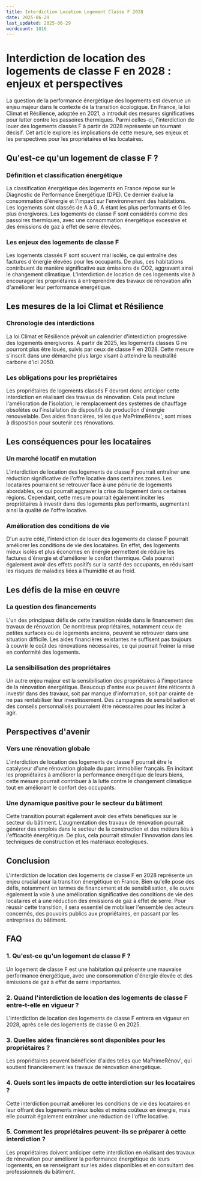 ```yaml
---
title: Interdiction Location Logement Classe F 2028
date: 2025-06-29
last_updated: 2025-06-29
wordcount: 1016
---
```


# Interdiction de location des logements de classe F en 2028 : enjeux et perspectives

La question de la performance énergétique des logements est devenue un enjeu majeur dans le contexte de la transition écologique. En France, la loi Climat et Résilience, adoptée en 2021, a introduit des mesures significatives pour lutter contre les passoires thermiques. Parmi celles-ci, l'interdiction de louer des logements classés F à partir de 2028 représente un tournant décisif. Cet article explore les implications de cette mesure, ses enjeux et les perspectives pour les propriétaires et les locataires.

## Qu'est-ce qu'un logement de classe F ?

### Définition et classification énergétique

La classification énergétique des logements en France repose sur le Diagnostic de Performance Énergétique (DPE). Ce dernier évalue la consommation d'énergie et l'impact sur l'environnement des habitations. Les logements sont classés de A à G, A étant les plus performants et G les plus énergivores. Les logements de classe F sont considérés comme des passoires thermiques, avec une consommation énergétique excessive et des émissions de gaz à effet de serre élevées.

### Les enjeux des logements de classe F

Les logements classés F sont souvent mal isolés, ce qui entraîne des factures d'énergie élevées pour les occupants. De plus, ces habitations contribuent de manière significative aux émissions de CO2, aggravant ainsi le changement climatique. L'interdiction de location de ces logements vise à encourager les propriétaires à entreprendre des travaux de rénovation afin d'améliorer leur performance énergétique.

## Les mesures de la loi Climat et Résilience

### Chronologie des interdictions

La loi Climat et Résilience prévoit un calendrier d'interdiction progressive des logements énergivores. À partir de 2025, les logements classés G ne pourront plus être loués, suivis par ceux de classe F en 2028. Cette mesure s'inscrit dans une démarche plus large visant à atteindre la neutralité carbone d'ici 2050.

### Les obligations pour les propriétaires

Les propriétaires de logements classés F devront donc anticiper cette interdiction en réalisant des travaux de rénovation. Cela peut inclure l'amélioration de l'isolation, le remplacement des systèmes de chauffage obsolètes ou l'installation de dispositifs de production d'énergie renouvelable. Des aides financières, telles que MaPrimeRénov', sont mises à disposition pour soutenir ces rénovations.

## Les conséquences pour les locataires

### Un marché locatif en mutation

L'interdiction de location des logements de classe F pourrait entraîner une réduction significative de l'offre locative dans certaines zones. Les locataires pourraient se retrouver face à une pénurie de logements abordables, ce qui pourrait aggraver la crise du logement dans certaines régions. Cependant, cette mesure pourrait également inciter les propriétaires à investir dans des logements plus performants, augmentant ainsi la qualité de l'offre locative.

### Amélioration des conditions de vie

D'un autre côté, l'interdiction de louer des logements de classe F pourrait améliorer les conditions de vie des locataires. En effet, des logements mieux isolés et plus économes en énergie permettent de réduire les factures d'énergie et d'améliorer le confort thermique. Cela pourrait également avoir des effets positifs sur la santé des occupants, en réduisant les risques de maladies liées à l'humidité et au froid.

## Les défis de la mise en œuvre

### La question des financements

L'un des principaux défis de cette transition réside dans le financement des travaux de rénovation. De nombreux propriétaires, notamment ceux de petites surfaces ou de logements anciens, peuvent se retrouver dans une situation difficile. Les aides financières existantes ne suffisent pas toujours à couvrir le coût des rénovations nécessaires, ce qui pourrait freiner la mise en conformité des logements.

### La sensibilisation des propriétaires

Un autre enjeu majeur est la sensibilisation des propriétaires à l'importance de la rénovation énergétique. Beaucoup d'entre eux peuvent être réticents à investir dans des travaux, soit par manque d'information, soit par crainte de ne pas rentabiliser leur investissement. Des campagnes de sensibilisation et des conseils personnalisés pourraient être nécessaires pour les inciter à agir.

## Perspectives d'avenir

### Vers une rénovation globale

L'interdiction de location des logements de classe F pourrait être le catalyseur d'une rénovation globale du parc immobilier français. En incitant les propriétaires à améliorer la performance énergétique de leurs biens, cette mesure pourrait contribuer à la lutte contre le changement climatique tout en améliorant le confort des occupants.

### Une dynamique positive pour le secteur du bâtiment

Cette transition pourrait également avoir des effets bénéfiques sur le secteur du bâtiment. L'augmentation des travaux de rénovation pourrait générer des emplois dans le secteur de la construction et des métiers liés à l'efficacité énergétique. De plus, cela pourrait stimuler l'innovation dans les techniques de construction et les matériaux écologiques.

## Conclusion

L'interdiction de location des logements de classe F en 2028 représente un enjeu crucial pour la transition énergétique en France. Bien qu'elle pose des défis, notamment en termes de financement et de sensibilisation, elle ouvre également la voie à une amélioration significative des conditions de vie des locataires et à une réduction des émissions de gaz à effet de serre. Pour réussir cette transition, il sera essentiel de mobiliser l'ensemble des acteurs concernés, des pouvoirs publics aux propriétaires, en passant par les entreprises du bâtiment.

## FAQ

### 1. Qu'est-ce qu'un logement de classe F ?

Un logement de classe F est une habitation qui présente une mauvaise performance énergétique, avec une consommation d'énergie élevée et des émissions de gaz à effet de serre importantes.

### 2. Quand l'interdiction de location des logements de classe F entre-t-elle en vigueur ?

L'interdiction de location des logements de classe F entrera en vigueur en 2028, après celle des logements de classe G en 2025.

### 3. Quelles aides financières sont disponibles pour les propriétaires ?

Les propriétaires peuvent bénéficier d'aides telles que MaPrimeRénov', qui soutient financièrement les travaux de rénovation énergétique.

### 4. Quels sont les impacts de cette interdiction sur les locataires ?

Cette interdiction pourrait améliorer les conditions de vie des locataires en leur offrant des logements mieux isolés et moins coûteux en énergie, mais elle pourrait également entraîner une réduction de l'offre locative.

### 5. Comment les propriétaires peuvent-ils se préparer à cette interdiction ?

Les propriétaires doivent anticiper cette interdiction en réalisant des travaux de rénovation pour améliorer la performance énergétique de leurs logements, en se renseignant sur les aides disponibles et en consultant des professionnels du bâtiment.